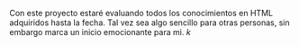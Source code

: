 Con este proyecto estaré evaluando todos los conocimientos en HTML adquiridos hasta la fecha. 
Tal vez sea algo sencillo para otras personas, sin embargo marca un inicio emocionante para mi.
_k_
